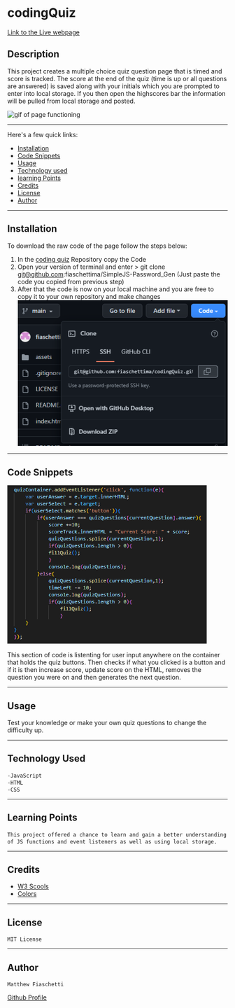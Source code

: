 # codingQuiz

[Link to the Live webpage](https://fiaschettima.github.io/codingQuiz/)

## Description

This project creates a multiple choice quiz question page that is timed and score is tracked. The score at the end of the quiz (time is up or all questions are answered) is saved along with your initials which you are prompted to enter into local storage. If you then open the highscores bar the information will be pulled from local storage and posted.

![gif of page functioning](./assets/images/codingQuizWorking.gif)

---

Here's a few quick links:

* [Installation](#installation)
* [Code Snippets](#code-snippets)
* [Usage](#usage)
* [Technology used](#technology-used)
* [learning Points](#learning-points)
* [Credits](#credits)
* [License](#license)
* [Author](#author)
---

## Installation

To download the raw code of the page follow the steps below:
1. In the [coding quiz](https://github.com/fiaschettima/codingQuiz) Repository copy the Code               
2. Open your version of terminal and enter > git clone git@github.com:fiaschettima/SimpleJS-Password_Gen (Just paste the code you copied from previous step)
3. After that the code is now on your local machine and you are free to copy it to your own repository and make changes
 ![Ex.S](./assets/images/codeCopy.png)




---


## Code Snippets
![Code Ex](./assets/images/codeSnippet.png)

This section of code is listenting for user input anywhere on the container that holds the quiz buttons. Then checks if what you clicked is a button and if it is then increase score, update score on the HTML, removes the question you were on and then generates the next question.

---
## Usage 

Test your knowledge or make your own quiz questions to change the difficulty up.

---

## Technology Used
    -JavaScript
    -HTML
    -CSS
---
## Learning Points
    This project offered a chance to learn and gain a better understanding of JS functions and event listeners as well as using local storage.
---
## Credits

- [W3 Scools](https://www.w3schools.com/)
- [Colors](https://coolors.co/)

---
## License

    MIT License
---
## Author
    Matthew Fiaschetti 

[Github Profile](https://github.com/fiaschettima)
